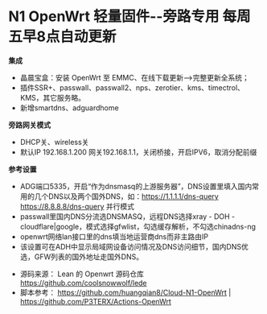 # N1 OpenWrt 轻量固件--旁路专用 每周五早8点自动更新

**集成**
- 晶晨宝盒：安装 OpenWrt 至 EMMC、在线下载更新——>完整更新全系统；
- 插件SSR+、passwall、passwall2、nps、zerotier、kms、timectrol、KMS，其它服务略。
- 新增smartdns、adguardhome

**旁路网关模式**
- DHCP关、wireless关
- 默认IP 192.168.1.200 网关192.168.1.1，关闭桥接，开启IPV6，取消分配前缀

**参考设置**
- ADG端口5335，开启“作为dnsmasq的上游服务器”，DNS设置里填入国内常用的几个DNS以及两个国外DNS，如：https://1.1.1.1/dns-query https://8.8.8.8/dns-query 并行模式
- passwall里国内DNS分流选DNSMASQ，远程DNS选择xray - DOH - cloudflare|google，模式选择gfwlist，勾选缓存解析，不勾选chinadns-ng
- openwrt网络lan接口里的dns填当地运营商dns而非主路由IP
- 该设置可在ADH中显示局域网设备访问情况及DNS访问细节，国内DNS优选，GFW列表的国外地址走国外DNS。
* 源码来源： Lean 的 Openwrt 源码仓库 https://github.com/coolsnowwolf/lede
* 脚本参考： https://github.com/huangqian8/Cloud-N1-OpenWrt | https://github.com/P3TERX/Actions-OpenWrt
